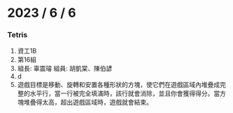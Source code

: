 # 2023 / 6 / 6
### Tetris

1. 資工1B
2. 第16組
3. 組長: 辜震璿  組員: 胡凱棠、陳伯諺
4. d
5. 遊戲目標是移動、旋轉和安置各種形狀的方塊，使它們在遊戲區域內堆疊成完整的水平行，當一行被完全填滿時，該行就會消除，並且你會獲得得分。當方塊堆疊得太高，超出遊戲區域時，遊戲就會結束。
